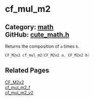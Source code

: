 [//]: # (This file is automatically generated by Cute Framework's docs parser.)
[//]: # (Do not edit this file by hand!)
[//]: # (See: https://github.com/RandyGaul/cute_framework/blob/master/samples/docs_parser.cpp)
[](../header.md ':include')

# cf_mul_m2

Category: [math](/api_reference?id=math)  
GitHub: [cute_math.h](https://github.com/RandyGaul/cute_framework/blob/master/include/cute_math.h)  
---

Returns the composition of `a` times `b`.

```cpp
CF_M2x2 cf_mul_m2(CF_M2x2 a, CF_M2x2 b)
```

## Related Pages

[CF_M2x2](/math/cf_m2x2.md)  
[cf_mul_m2_f](/math/cf_mul_m2_f.md)  
[cf_mul_m2_v2](/math/cf_mul_m2_v2.md)  
